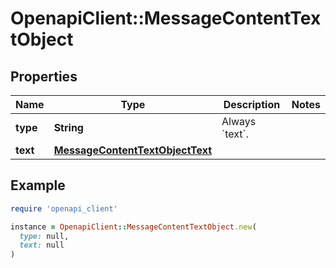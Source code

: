 # OpenapiClient::MessageContentTextObject

## Properties

| Name | Type | Description | Notes |
| ---- | ---- | ----------- | ----- |
| **type** | **String** | Always &#x60;text&#x60;. |  |
| **text** | [**MessageContentTextObjectText**](MessageContentTextObjectText.md) |  |  |

## Example

```ruby
require 'openapi_client'

instance = OpenapiClient::MessageContentTextObject.new(
  type: null,
  text: null
)
```

